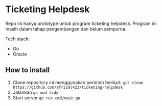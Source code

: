 # Ticketing Helpdesk
Repo ini hanya prototype untuk program ticketing helpdesk.
Program ini masih dalam tahap pengembangan dan belum sempurna.

Tech stack:
- Go
- Oracle

## How to install
1. Clone repository ini menggunakan perintah berikut: `git clone https://github.com/afrizal423/ticketing-helpdesk`
2. Jalankan ```go mod tidy```
3. Start server ```go run cmd/main.go```
